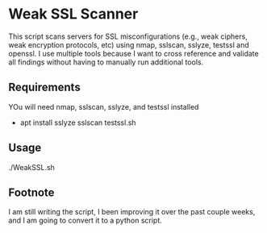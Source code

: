 # Weak SSL Scanner
This script scans servers for SSL misconfigurations (e.g., weak ciphers, weak encryption protocols, etc) using nmap, sslscan, sslyze, testssl and openssl. I use multiple tools because I want to cross reference and validate all findings without having to manually run additional tools.

## Requirements
YOu will need nmap, sslscan, sslyze, and testssl installed
- apt install sslyze sslscan testssl.sh

## Usage
./WeakSSL.sh

## Footnote
I am still writing the script, I been improving it over the past couple weeks, and I am going to convert it to a python script.
